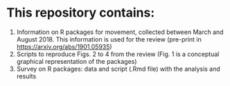# This repository contains:

1. Information on R packages for movement, collected between March and August 2018. This information is used for the review (pre-print in <https://arxiv.org/abs/1901.05935>)
2. Scripts to reproduce Figs. 2 to 4 from the review (Fig. 1 is a conceptual graphical representation of the packages)
3. Survey on R packages: data and script (.Rmd file) with the analysis and results

